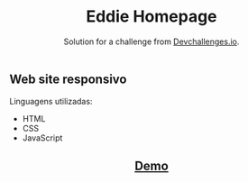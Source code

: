 <h1 align="center">Eddie Homepage</h1>

<div align="center">
   Solution for a challenge from  <a href="http://devchallenges.io" target="_blank">Devchallenges.io</a>.
</div>

<br>
<h2>Web site responsivo</h2>
<p>Linguagens utilizadas:</p>
<ul>
   <li>HTML</li>
   <li>CSS</li>
   <li>JavaScript</li>
</ul>

<h2 align="center"><a href="https://willianprof.github.io/edie-homepage-devChallenges/">Demo</a></h2>